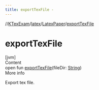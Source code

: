 ```yaml
---
title: exportTexFile -
---
```

//[KTexExam](../../index.md)/[latex](../index.md)/[LatexPaper](index.md)/[exportTexFile](export-tex-file.md)



# exportTexFile  
[jvm]  
Content  
open fun [exportTexFile](export-tex-file.md)(fileDir: [String](https://kotlinlang.org/api/latest/jvm/stdlib/kotlin/-string/index.html))  
More info  


Export tex file.

  



